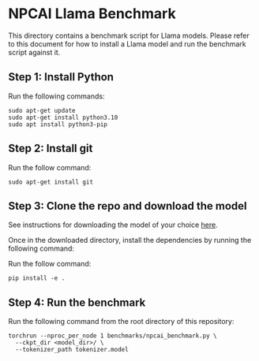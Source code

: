 # NPCAI Llama Benchmark

This directory contains a benchmark script for Llama models. Please refer to this document for how to install a Llama model and run the benchmark script against it.

## Step 1: Install Python

Run the following commands:

```
sudo apt-get update
sudo apt-get install python3.10
sudo apt install python3-pip
```

## Step 2: Install git

Run the follow command:

```
sudo apt-get install git
```

## Step 3: Clone the repo and download the model

See instructions for downloading the model of your choice [here](https://github.com/NPCAI-Studio/llama/blob/main/README.md).

Once in the downloaded directory, install the dependencies by running the following command:

Run the follow command:

```
pip install -e .
```

## Step 4: Run the benchmark

Run the following command from the root directory of this repository:

```
torchrun --nproc_per_node 1 benchmarks/npcai_benchmark.py \
  --ckpt_dir <model_dir>/ \
  --tokenizer_path tokenizer.model
```
